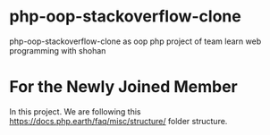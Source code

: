 # php-oop-stackoverflow-clone
php-oop-stackoverflow-clone as oop php project of team learn web programming with shohan

# For the Newly Joined Member
In this project. We are following this https://docs.php.earth/faq/misc/structure/ folder structure.
